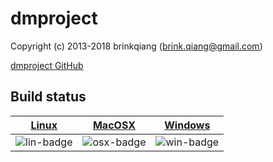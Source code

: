 # dmproject


Copyright (c) 2013-2018 brinkqiang (brink.qiang@gmail.com)

[dmproject GitHub](https://github.com/brinkqiang/dmproject)

## Build status
| [Linux][lin-link] | [MacOSX][osx-link] | [Windows][win-link] |
| :---------------: | :----------------: | :-----------------: |
| ![lin-badge]      | ![osx-badge]       | ![win-badge]        |

[lin-badge]: https://travis-ci.org/brinkqiang/dmproject.svg?branch=master "Travis build status"
[lin-link]:  https://travis-ci.org/brinkqiang/dmproject "Travis build status"
[osx-badge]: https://travis-ci.org/brinkqiang/dmproject.svg?branch=master "Travis build status"
[osx-link]:  https://travis-ci.org/brinkqiang/dmproject "Travis build status"
[win-badge]: https://ci.appveyor.com/api/projects/status/github/brinkqiang/dmproject?branch=master&svg=true "AppVeyor build status"
[win-link]:  https://ci.appveyor.com/project/brinkqiang/dmproject "AppVeyor build status"
